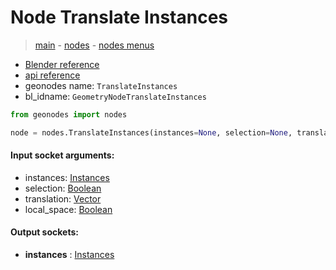 # Node Translate Instances

> [main](../structure.md) - [nodes](nodes.md) - [nodes menus](nodes_menus.md)

- [Blender reference](https://docs.blender.org/manual/en/latest/modeling/geometry_nodes/instances/translate_instances.html)
- [api reference](https://docs.blender.org/api/current/bpy.types.GeometryNodeTranslateInstances.html)
- geonodes name: `TranslateInstances`
- bl_idname: `GeometryNodeTranslateInstances`

```python
from geonodes import nodes

node = nodes.TranslateInstances(instances=None, selection=None, translation=None, local_space=None)
```

#### Input socket arguments:

- instances: [Instances](Instances.md)
- selection: [Boolean](Boolean.md)
- translation: [Vector](Vector.md)
- local_space: [Boolean](Boolean.md)

#### Output sockets:

- **instances** : [Instances](Instances)

